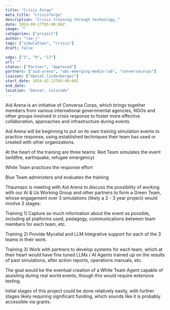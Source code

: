 ```yaml
---
title: "Crisis Forge"
meta_title: "crisisforge"
description: "Crisis training through technology."
date: 2024-09-17T05:00:00Z
image: ""
categories: ["project"]
author: "rae-j"
tags: ["simulation", "crisis"]
draft: false

sdgs: ["3", "9", "17"]
url: ""
status: ["Partner", "Approved"]
partners: ["aid-arena", "ubc-emerging-media-lab", "conversacorps"]
liaison: ["daniel-lindenberger"]
start_date: 2024-02-12T05:00:00Z
end_date:
location: "Denver, Colorado"
---
```


Aid Arena is an initiative of Conversa Corps, which brings together members from various international governmental agencies, NGOs and other groups involved in crisis response to foster more effective collaboration, approaches and infrastructure during events.

Aid Arena will be beginning to put on its own training simulation events to practice response, using established techniques their team has used or created with other organizations.

At the heart of the training are three teams:
Red Team simulates the event (wildfire, earthquake, refugee emergency)

White Team practices the response effort

Blue Team administers and evaluates the training

Thaumazo is meeting with Aid Arena to discuss the possibility of working with our AI & Us Working Group and other partners to form a Green Team, whose engagement over 3 simulations (likely a 2 - 3 year project) would involve 3 stages:

Training 1) Capture as much information about the event as possible, including all platforms used, pedagogy, communications between team members for each team, etc.

Training 2) Provide Mycelial and LLM Integrative support for each of the 3 teams in their work.

Training 3) Work with partners to develop systems for each team, which at their heart would have fine tuned LLMs / AI Agents trained up on the results of past simulations, after action reports, operations manuals, etc.

The goal would be the eventual creation of a White Team Agent capable of assisting during real world events, though this would require extensive testing.

Initial stages of this project could be done relatively easily, with further stages likely requiring significant funding, which sounds like it is probably accessible via grants.
